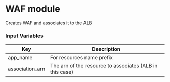 # WAF module
Creates WAF and associates it to the ALB
### Input Variables

| Key             | Description                                              |
| --------------- | -------------------------------------------------------- |
| app_name        | For resources name prefix                                |
| association_arn | The arn of the resource to associates (ALB in this case) |
